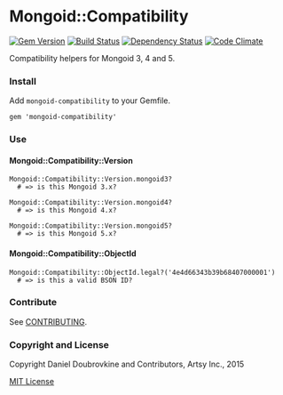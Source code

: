Mongoid::Compatibility
=======================

[![Gem Version](http://img.shields.io/gem/v/mongoid-compatibility.svg)](http://badge.fury.io/rb/mongoid-compatibility)
[![Build Status](http://img.shields.io/travis/dblock/mongoid-compatibility.svg)](https://travis-ci.org/dblock/mongoid-compatibility)
[![Dependency Status](https://gemnasium.com/dblock/mongoid-compatibility.svg)](https://gemnasium.com/dblock/mongoid-compatibility)
[![Code Climate](https://codeclimate.com/github/dblock/mongoid-compatibility.svg)](https://codeclimate.com/github/dblock/mongoid-compatibility)

Compatibility helpers for Mongoid 3, 4 and 5.

### Install

Add `mongoid-compatibility` to your Gemfile.

```
gem 'mongoid-compatibility'
```

### Use

#### Mongoid::Compatibility::Version

```
Mongoid::Compatibility::Version.mongoid3?
  # => is this Mongoid 3.x?

Mongoid::Compatibility::Version.mongoid4?
  # => is this Mongoid 4.x?

Mongoid::Compatibility::Version.mongoid5?
  # => is this Mongoid 5.x?
```

#### Mongoid::Compatibility::ObjectId

```
Mongoid::Compatibility::ObjectId.legal?('4e4d66343b39b68407000001')
  # => is this a valid BSON ID?
```

### Contribute

See [CONTRIBUTING](CONTRIBUTING.md).

### Copyright and License

Copyright Daniel Doubrovkine and Contributors, Artsy Inc., 2015

[MIT License](LICENSE.md)
